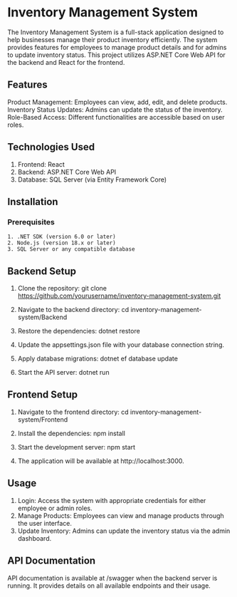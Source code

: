 # Inventory Management System

The Inventory Management System is a full-stack application designed to help businesses manage their product inventory efficiently. The system provides features for employees to manage product details and for admins to update inventory status. This project utilizes ASP.NET Core Web API for the backend and React for the frontend.

## Features

Product Management: Employees can view, add, edit, and delete products.
Inventory Status Updates: Admins can update the status of the inventory.
Role-Based Access: Different functionalities are accessible based on user roles.

## Technologies Used

  1. Frontend: React
  2. Backend: ASP.NET Core Web API
  3. Database: SQL Server (via Entity Framework Core)

## Installation

 ### Prerequisites
 
    1. .NET SDK (version 6.0 or later)
    2. Node.js (version 18.x or later)
    3. SQL Server or any compatible database

## Backend Setup

  1. Clone the repository:
     git clone https://github.com/yourusername/inventory-management-system.git

  2. Navigate to the backend directory:
     cd inventory-management-system/Backend

  3. Restore the dependencies:
     dotnet restore

  4. Update the appsettings.json file with your database connection string.

  5. Apply database migrations:
     dotnet ef database update

  6. Start the API server:
     dotnet run

## Frontend Setup

   1. Navigate to the frontend directory:
      cd inventory-management-system/Frontend

   2. Install the dependencies:
      npm install

   3. Start the development server:
      npm start

   4. The application will be available at http://localhost:3000.


## Usage

   1. Login: Access the system with appropriate credentials for either employee or admin roles.
   2. Manage Products: Employees can view and manage products through the user interface.
   3. Update Inventory: Admins can update the inventory status via the admin dashboard.


## API Documentation

   API documentation is available at /swagger when the backend server is running. It provides details on all available endpoints and their usage.
